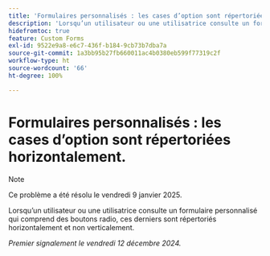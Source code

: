```yaml
---
title: 'Formulaires personnalisés : les cases d’option sont répertoriées horizontalement.'
description: 'Lorsqu’un utilisateur ou une utilisatrice consulte un formulaire personnalisé qui comprend des boutons radio, ces derniers sont répertoriés horizontalement et non verticalement. '
hidefromtoc: true
feature: Custom Forms
exl-id: 9522e9a8-e6c7-436f-b184-9cb73b7dba7a
source-git-commit: 1a3bb95b27fb660011ac4b0380eb599f77319c2f
workflow-type: ht
source-wordcount: '66'
ht-degree: 100%

---
```


# Formulaires personnalisés : les cases d’option sont répertoriées horizontalement.

>[!NOTE]
>
>Ce problème a été résolu le vendredi 9 janvier 2025.

Lorsqu’un utilisateur ou une utilisatrice consulte un formulaire personnalisé qui comprend des boutons radio, ces derniers sont répertoriés horizontalement et non verticalement.

_Premier signalement le vendredi 12 décembre 2024._
